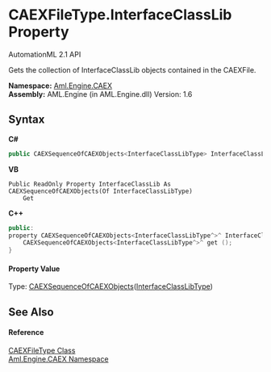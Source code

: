 # CAEXFileType.InterfaceClassLib Property 
AutomationML 2.1 API 

Gets the collection of InterfaceClassLib objects contained in the CAEXFile.

**Namespace:**&nbsp;<a href="N_Aml_Engine_CAEX">Aml.Engine.CAEX</a><br />**Assembly:**&nbsp;AML.Engine (in AML.Engine.dll) Version: 1.6

## Syntax

**C#**<br />
``` C#
public CAEXSequenceOfCAEXObjects<InterfaceClassLibType> InterfaceClassLib { get; }
```

**VB**<br />
``` VB
Public ReadOnly Property InterfaceClassLib As CAEXSequenceOfCAEXObjects(Of InterfaceClassLibType)
	Get
```

**C++**<br />
``` C++
public:
property CAEXSequenceOfCAEXObjects<InterfaceClassLibType^>^ InterfaceClassLib {
	CAEXSequenceOfCAEXObjects<InterfaceClassLibType^>^ get ();
}
```


#### Property Value
Type: <a href="T_Aml_Engine_CAEX_CAEXSequenceOfCAEXObjects_1">CAEXSequenceOfCAEXObjects</a>(<a href="T_Aml_Engine_CAEX_InterfaceClassLibType">InterfaceClassLibType</a>)

## See Also


#### Reference
<a href="T_Aml_Engine_CAEX_CAEXFileType">CAEXFileType Class</a><br /><a href="N_Aml_Engine_CAEX">Aml.Engine.CAEX Namespace</a><br />